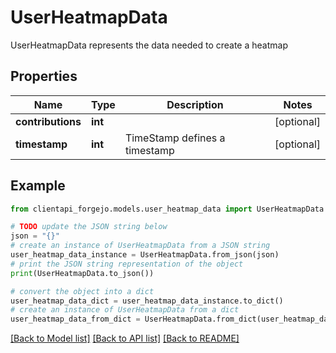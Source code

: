 # UserHeatmapData

UserHeatmapData represents the data needed to create a heatmap

## Properties

Name | Type | Description | Notes
------------ | ------------- | ------------- | -------------
**contributions** | **int** |  | [optional] 
**timestamp** | **int** | TimeStamp defines a timestamp | [optional] 

## Example

```python
from clientapi_forgejo.models.user_heatmap_data import UserHeatmapData

# TODO update the JSON string below
json = "{}"
# create an instance of UserHeatmapData from a JSON string
user_heatmap_data_instance = UserHeatmapData.from_json(json)
# print the JSON string representation of the object
print(UserHeatmapData.to_json())

# convert the object into a dict
user_heatmap_data_dict = user_heatmap_data_instance.to_dict()
# create an instance of UserHeatmapData from a dict
user_heatmap_data_from_dict = UserHeatmapData.from_dict(user_heatmap_data_dict)
```
[[Back to Model list]](../README.md#documentation-for-models) [[Back to API list]](../README.md#documentation-for-api-endpoints) [[Back to README]](../README.md)


